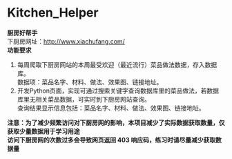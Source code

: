 # Kitchen_Helper
**厨房好帮手**  
下厨房网址：http://www.xiachufang.com/  
**功能要求**  
1. 每周爬取下厨房网站的本周最受欢迎（最近流行）菜品做法数据，存入数据库。  
数据项：菜品名字、材料、做法、效果图、链接地址。  
2. 开发Python页面，实现可通过搜索关键字查询数据库里的菜品做法，若数据库里无相关菜品数据，可实时到下厨房网站查询。  
查询结果显示信息包括：菜品名字、材料、做法、效果图、链接地址。  
  
**注意：为了减少频繁访问对下厨房网的影响，本项目减少了实际数据获取数量，仅获取少量数据用于学习用途**  
**访问下厨房网的次数过多会导致网页返回 403 响应码，练习时请尽量减少获取数据量**
